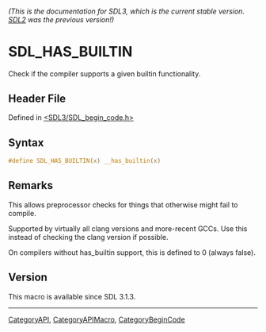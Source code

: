 ###### (This is the documentation for SDL3, which is the current stable version. [SDL2](https://wiki.libsdl.org/SDL2/) was the previous version!)
# SDL_HAS_BUILTIN

Check if the compiler supports a given builtin functionality.

## Header File

Defined in [<SDL3/SDL_begin_code.h>](https://github.com/libsdl-org/SDL/blob/main/include/SDL3/SDL_begin_code.h)

## Syntax

```c
#define SDL_HAS_BUILTIN(x) __has_builtin(x)
```

## Remarks

This allows preprocessor checks for things that otherwise might fail to
compile.

Supported by virtually all clang versions and more-recent GCCs. Use this
instead of checking the clang version if possible.

On compilers without has_builtin support, this is defined to 0 (always
false).

## Version

This macro is available since SDL 3.1.3.

----
[CategoryAPI](CategoryAPI), [CategoryAPIMacro](CategoryAPIMacro), [CategoryBeginCode](CategoryBeginCode)

